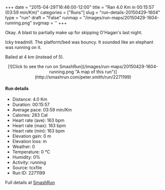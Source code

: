 +++
date = "2015-04-29T16:46:00-12:00"
title = "Ran 4.0 Km in 00:15:57 (03:59 min/Km)"
categories = ["Runs"]
slug = "run-details-20150429-1604"
type = "run"
draft = "False"
runmap = "/images/run-maps/20150429-1604-running.png"
svgmap = '<polyline points="">'
+++

Okay. A blast to partially make up for skipping O'Hagan's last night. 

Icky treadmill. The platform/bed was bouncy. It sounded like an elephant was running on it. 

Bailed at 4 km (instead of 5). 



<!--more-->

<center>
[![Click to see the run on SmashRun](/images/run-maps/20150429-1604-running.png "A map of this run")](http://smashrun.com/peter.smith/run/2271199)
</center>

#### Run details

* Distance: 4.0 Km
* Duration: 00:15:57
* Average pace: 03:59 min/Km
* Calories: 283 Cal
* Heart rate (ave): 163 bpm
* Heart rate (max): 163 bpm
* Heart rate (min): 163 bpm
* Elevation gain: 0 m
* Elevation loss:  m
* Weather: 0
* Temperature: 0 &deg;C
* Humidity: 0%
* Activity: running
* Source: tcxfile
* Run ID: 2271199

Full details at [SmashRun](http://smashrun.com/peter.smith/run/2271199)